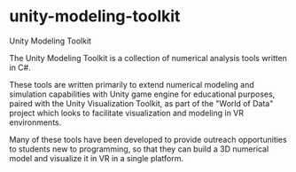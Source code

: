 # unity-modeling-toolkit

Unity Modeling Toolkit

The Unity Modeling Toolkit is a collection of numerical analysis tools written in C#.

These tools are written primarily to extend numerical modeling and simulation capabilities with Unity game engine for educational purposes, paired with the Unity Visualization Toolkit, as part of the "World of Data" project which looks to facilitate visualization and modeling in VR environments.

Many of these tools have been developed to provide outreach opportunities to students new to programming, so that they can build a 3D numerical model and visualize it in VR in a single platform.

